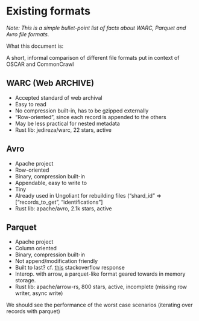 # Existing formats

_Note: This is a simple bullet-point list of facts about WARC, Parquet and Avro file formats._


What this document is:

A short, informal comparison of different file formats put in context of OSCAR and CommonCrawl


## WARC (Web ARCHIVE)
- Accepted standard of web archival
- Easy to read
- No compression built-in, has to be gzipped externally
- “Row-oriented”, since each record is appended to the others
- May be less practical for nested metadata
- Rust lib: jedireza/warc, 22 stars, active


## Avro
- Apache project
- Row-oriented
- Binary, compression built-in
- Appendable, easy to write to
- Tiny
- Already used in Ungoliant for rebuilding files (“shard_id” => [“records_to_get”, “identifications”]
- Rust lib: apache/avro, 2.1k stars, active

## Parquet
- Apache project
- Column oriented
- Binary, compression built-in
- Not append/modification friendly
- Built to last? cf. [this](https://stackoverflow.com/questions/56472727/difference-between-apache-parquet-and-arrow/56481636#56481636) stackoverflow response
- Interop. with arrow, a parquet-like format geared towards in memory storage.
- Rust lib: apache/arrow-rs, 800 stars, active, incomplete (missing row writer, async write)


We should see the performance of the worst case scenarios (iterating over records with parquet)
